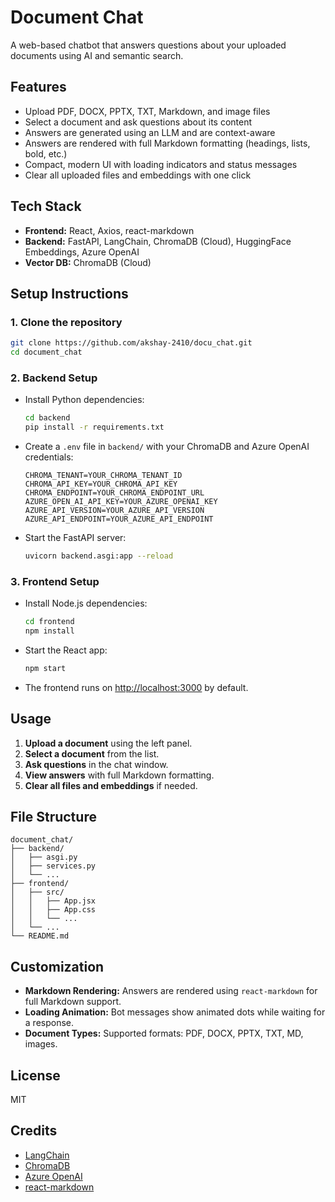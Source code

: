 # Document Chat

A web-based chatbot that answers questions about your uploaded documents using AI and semantic search.

## Features

- Upload PDF, DOCX, PPTX, TXT, Markdown, and image files
- Select a document and ask questions about its content
- Answers are generated using an LLM and are context-aware
- Answers are rendered with full Markdown formatting (headings, lists, bold, etc.)
- Compact, modern UI with loading indicators and status messages
- Clear all uploaded files and embeddings with one click

## Tech Stack

- **Frontend:** React, Axios, react-markdown
- **Backend:** FastAPI, LangChain, ChromaDB (Cloud), HuggingFace Embeddings, Azure OpenAI
- **Vector DB:** ChromaDB (Cloud)

## Setup Instructions

### 1. Clone the repository

```sh
git clone https://github.com/akshay-2410/docu_chat.git
cd document_chat
```

### 2. Backend Setup

- Install Python dependencies:

  ```sh
  cd backend
  pip install -r requirements.txt
  ```

- Create a `.env` file in `backend/` with your ChromaDB and Azure OpenAI credentials:

  ```
  CHROMA_TENANT=YOUR_CHROMA_TENANT_ID
  CHROMA_API_KEY=YOUR_CHROMA_API_KEY
  CHROMA_ENDPOINT=YOUR_CHROMA_ENDPOINT_URL
  AZURE_OPEN_AI_API_KEY=YOUR_AZURE_OPENAI_KEY
  AZURE_API_VERSION=YOUR_AZURE_API_VERSION
  AZURE_API_ENDPOINT=YOUR_AZURE_API_ENDPOINT
  ```

- Start the FastAPI server:

  ```sh
  uvicorn backend.asgi:app --reload
  ```

### 3. Frontend Setup

- Install Node.js dependencies:

  ```sh
  cd frontend
  npm install
  ```

- Start the React app:

  ```sh
  npm start
  ```

- The frontend runs on [http://localhost:3000](http://localhost:3000) by default.

## Usage

1. **Upload a document** using the left panel.
2. **Select a document** from the list.
3. **Ask questions** in the chat window.
4. **View answers** with full Markdown formatting.
5. **Clear all files and embeddings** if needed.

## File Structure

```
document_chat/
├── backend/
│   ├── asgi.py
│   ├── services.py
│   └── ...
├── frontend/
│   ├── src/
│   │   ├── App.jsx
│   │   ├── App.css
│   │   └── ...
│   └── ...
└── README.md
```

## Customization

- **Markdown Rendering:** Answers are rendered using `react-markdown` for full Markdown support.
- **Loading Animation:** Bot messages show animated dots while waiting for a response.
- **Document Types:** Supported formats: PDF, DOCX, PPTX, TXT, MD, images.

## License

MIT

## Credits

- [LangChain](https://github.com/langchain-ai/langchain)
- [ChromaDB](https://www.trychroma.com/)
- [Azure OpenAI](https://azure.microsoft.com/en-us/products/cognitive-services/openai-service/)
- [react-markdown](https://github.com/remarkjs/react-markdown)
